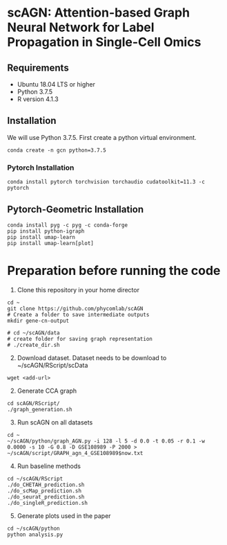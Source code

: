 # scAGN: Attention-based Graph Neural Network for Label Propagation in Single-Cell Omics

## Requirements
- Ubuntu 18.04 LTS or higher
- Python 3.7.5
- R version 4.1.3

## Installation
We will use Python 3.7.5. First create a python virtual environment.

```
conda create -n gcn python=3.7.5
```

### Pytorch Installation

```
conda install pytorch torchvision torchaudio cudatoolkit=11.3 -c pytorch
```

## Pytorch-Geometric Installation

```
conda install pyg -c pyg -c conda-forge
pip install python-igraph
pip install umap-learn
pip install umap-learn[plot]
```

# Preparation before running the code
1. Clone this repository in your home director

```
cd ~
git clone https://github.com/phycomlab/scAGN
# Create a folder to save intermediate outputs
mkdir gene-cn-output  

# cd ~/scAGN/data
# create folder for saving graph representation
# ./create_dir.sh
```

2. Download dataset. Dataset needs to be download to ~/scAGN/RScript/scData

```
wget <add-url>

```

2. Generate CCA graph

```
cd scAGN/RScript/
./graph_generation.sh
```

3. Run scAGN on all datasets

```
cd ~
~/scAGN/python/graph_AGN.py -i 128 -l 5 -d 0.0 -t 0.05 -r 0.1 -w 0.0000 -s 10 -G 0.8 -D GSE108989 -P 2000 > ~/scAGN/script/GRAPH_agn_4_GSE108989$now.txt
```

4. Run baseline methods

```
cd ~/scAGN/RScript
./do_CHETAH_prediction.sh
./do_scMap_prediction.sh
./do_seurat_prediction.sh
./do_singleR_prediction.sh
```

5. Generate plots used in the paper

```
cd ~/scAGN/python
python analysis.py
```